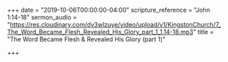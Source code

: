 +++
date = "2019-10-06T00:00:00-04:00"
scripture_reference = "John 1:14-18"
sermon_audio = "https://res.cloudinary.com/dy3wlzuye/video/upload/v1/KingstonChurch/7_The_Word_Became_Flesh_Revealed_His_Glory_part_1_1.14-18.mp3"
title = "The Word Became Flesh & Revealed His Glory   (part 1)"

+++
